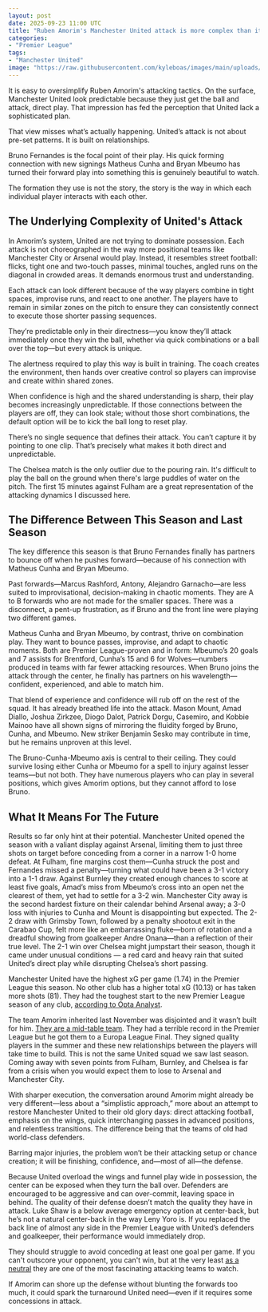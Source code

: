 ```yaml
---
layout: post
date: 2025-09-23 11:00 UTC
title: "Ruben Amorim's Manchester United attack is more complex than it looks"
categories:
- "Premier League"
tags:
- "Manchester United"
image: "https://raw.githubusercontent.com/kyleboas/images/main/uploads/2025/09/22/Image-22Sep2025_09:34:45.png"
---
```


It is easy to oversimplify Ruben Amorim's attacking tactics. On the surface, Manchester United look predictable because they just get the ball and attack, direct play. That impression has fed the perception that United lack a sophisticated plan.

<!---more--->

That view misses what’s actually happening. United’s attack is not about pre-set patterns. It is built on relationships.

Bruno Fernandes is the focal point of their play. His quick forming connection with new signings Matheus Cunha and Bryan Mbeumo has turned their forward play into something this is genuinely beautiful to watch.

The formation they use is not the story, the story is the way in which each individual player interacts with each other.

## The Underlying Complexity of United's Attack

In Amorim’s system, United are not trying to dominate possession. Each attack is not choreographed in the way more positional teams like Manchester City or Arsenal would play. Instead, it resembles street football: flicks, tight one and two-touch passes, minimal touches, angled runs on the diagonal in crowded areas. It demands enormous trust and understanding.

Each attack can look different because of the way players combine in tight spaces, improvise runs, and react to one another. The players have to remain in similar zones on the pitch to ensure they can consistently connect to execute those shorter passing sequences.

They’re predictable only in their directness—you know they’ll attack immediately once they win the ball, whether via quick combinations or a ball over the top—but every attack is unique.

The alertness required to play this way is built in training. The coach creates the environment, then hands over creative control so players can improvise and create within shared zones.

When confidence is high and the shared understanding is sharp, their play becomes increasingly unpredictable. If those connections between the players are off, they can look stale; without those short combinations, the default option will be to kick the ball long to reset play. 

There’s no single sequence that defines their attack. You can’t capture it by pointing to one clip. That’s precisely what makes it both direct and unpredictable.

The Chelsea match is the only outlier due to the pouring rain. It's difficult to play the ball on the ground when there's large puddles of water on the pitch. The first 15 minutes against Fulham are a great representation of the attacking dynamics I discussed here.

##  The Difference Between This Season and Last Season

The key difference this season is that Bruno Fernandes finally has partners to bounce off when he pushes forward—because of his connection with Matheus Cunha and Bryan Mbeumo.

Past forwards—Marcus Rashford, Antony, Alejandro Garnacho—are less suited to improvisational, decision-making in chaotic moments. They are A to B forwards who are not made for the smaller spaces. There was a disconnect, a pent-up frustration, as if Bruno and the front line were playing two different games.

Matheus Cunha and Bryan Mbeumo, by contrast, thrive on combination play. They want to bounce passes, improvise, and adapt to chaotic moments.  Both are Premier League-proven and in form: Mbeumo’s 20 goals and 7 assists for Brentford, Cunha’s 15 and 6 for Wolves—numbers produced in teams with far fewer attacking resources. When Bruno joins the attack through the center, he finally has partners on his wavelength—confident, experienced, and able to match him.

That blend of experience and confidence will rub off on the rest of the squad. It has already breathed life into the attack. Mason Mount, Amad Diallo, Joshua Zirkzee, Diogo Dalot, Patrick Dorgu, Casemiro, and Kobbie Mainoo have all shown signs of mirroring the fluidity forged by Bruno, Cunha, and Mbeumo. New striker Benjamin Sesko may contribute in time, but he remains unproven at this level.

The Bruno-Cunha-Mbeumo axis is central to their ceiling. They could survive losing either Cunha or Mbeumo for a spell to injury against lesser teams—but not both. They have numerous players who can play in several positions, which gives Amorim options, but they cannot afford to lose Bruno.

## What It Means For The Future

Results so far only hint at their potential. Manchester United opened the season with a valiant display against Arsenal, limiting them to just three shots on target before conceding from a corner in a narrow 1-0 home defeat. At Fulham, fine margins cost them—Cunha struck the post and Fernandes missed a penalty—turning what could have been a 3-1 victory into a 1-1 draw. Against Burnley they created enough chances to score at least five goals, Amad’s miss from Mbeumo’s cross into an open net the clearest of them, yet had to settle for a 3-2 win. Manchester City away is the second hardest fixture on their calendar behind Arsenal away; a 3-0 loss with injuries to Cunha and Mount is disappointing but expected. The 2-2 draw with Grimsby Town, followed by a penalty shootout exit in the Carabao Cup, felt more like an embarrassing fluke—born of rotation and a dreadful showing from goalkeeper Andre Onana—than a reflection of their true level. The 2-1 win over Chelsea might jumpstart their season, though it came under unusual conditions — a red card and heavy rain that suited United’s direct play while disrupting Chelsea’s short passing.

Manchester United have the highest xG per game (1.74) in the Premier League this season. No other club has a higher total xG (10.13) or has taken more shots (81). They had the toughest start to the new Premier League season of any club, [according to Opta Analyst](https://theanalyst.com/articles/premier-league-fixtures-2025-26-toughest-easiest-starts).

The team Amorim inherited last November was disjointed and it wasn’t built for him. [They are a mid-table team](https://www.elevenify.com/p/2526-05-the-amorim-decision). They had a terrible record in the Premier League but he got them to a Europa League Final. They signed quality players in the summer and these new relationships between the players will take time to build. This is not the same United squad we saw last season. Coming away with seven points from Fulham, Burnley, and Chelsea is far from a crisis when you would expect them to lose to Arsenal and Manchester City.

With sharper execution, the conversation around Amorim might already be very different—less about a “simplistic approach,” more about an attempt to restore Manchester United to their old glory days: direct attacking football, emphasis on the wings, quick interchanging passes in advanced positions, and relentless transitions. The difference being that the teams of old had world-class defenders.

Barring major injuries, the problem won’t be their attacking setup or chance creation; it will be finishing, confidence, and—most of all—the defense.

Because United overload the wings and funnel play wide in possession, the center can be exposed when they turn the ball over. Defenders are encouraged to be aggressive and can over-commit, leaving space in behind. The quality of their defense doesn’t match the quality they have in attack. Luke Shaw is a below average emergency option at center-back, but he’s not a natural center-back in the way Leny Yoro is. If you replaced the back line of almost any side in the Premier League with United’s defenders and goalkeeper, their performance would immediately drop. 

They should struggle to avoid conceding at least one goal per game. If you can't outscore your opponent, you can't win, but at the very least [as a neutral](https://tacticsjournal.com/2025/08/28/being-a-neutral/) they are one of the most fascinating attacking teams to watch.

If Amorim can shore up the defense without blunting the forwards too much, it could spark the turnaround United need—even if it requires some concessions in attack.